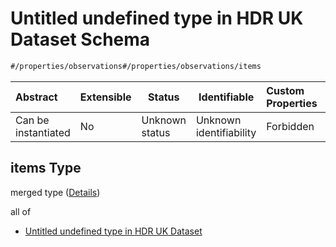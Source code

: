 # Untitled undefined type in HDR UK Dataset Schema

```txt
#/properties/observations#/properties/observations/items
```




| Abstract            | Extensible | Status         | Identifiable            | Custom Properties | Additional Properties | Access Restrictions | Defined In                                                                                         |
| :------------------ | ---------- | -------------- | ----------------------- | :---------------- | --------------------- | ------------------- | -------------------------------------------------------------------------------------------------- |
| Can be instantiated | No         | Unknown status | Unknown identifiability | Forbidden         | Allowed               | none                | [dataset.schema.json\*](../../../schema/dataset/latest/dataset.schema.json "open original schema") |

## items Type

merged type ([Details](dataset-properties-observations-items.md))

all of

-   [Untitled undefined type in HDR UK Dataset](dataset-properties-observations-items-allof-0.md "check type definition")
